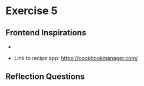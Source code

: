 # Exercise 5

## Frontend Inspirations

- 

- Link to recipe app: https://cookbookmanager.com/

## Reflection Questions

